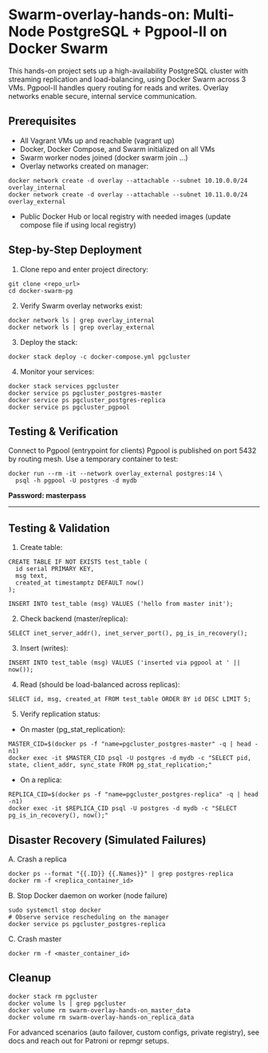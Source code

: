 # Swarm-overlay-hands-on: Multi-Node PostgreSQL + Pgpool-II on Docker Swarm
This hands-on project sets up a high-availability PostgreSQL cluster with streaming replication and load-balancing, using Docker Swarm across 3 VMs. Pgpool-II handles query routing for reads and writes. Overlay networks enable secure, internal service communication.

## Prerequisites
- All Vagrant VMs up and reachable (vagrant up)
- Docker, Docker Compose, and Swarm initialized on all VMs
- Swarm worker nodes joined (docker swarm join ...)
- Overlay networks created on manager:
```
docker network create -d overlay --attachable --subnet 10.10.0.0/24 overlay_internal
docker network create -d overlay --attachable --subnet 10.11.0.0/24 overlay_external
```
- Public Docker Hub or local registry with needed images (update compose file if using local registry)

## Step-by-Step Deployment
1. Clone repo and enter project directory:
```
git clone <repo_url>
cd docker-swarm-pg
```
2. Verify Swarm overlay networks exist:
```
docker network ls | grep overlay_internal
docker network ls | grep overlay_external
```
3. Deploy the stack:
```
docker stack deploy -c docker-compose.yml pgcluster
```
4. Monitor your services:
```
docker stack services pgcluster
docker service ps pgcluster_postgres-master
docker service ps pgcluster_postgres-replica
docker service ps pgcluster_pgpool
```

## Testing & Verification
Connect to Pgpool (entrypoint for clients)
Pgpool is published on port 5432 by routing mesh. Use a temporary container to test:
```
docker run --rm -it --network overlay_external postgres:14 \
  psql -h pgpool -U postgres -d mydb
```
**Password: masterpass**

---

## Testing & Validation

1. Create table:
```
CREATE TABLE IF NOT EXISTS test_table (
  id serial PRIMARY KEY,
  msg text,
  created_at timestamptz DEFAULT now()
);

INSERT INTO test_table (msg) VALUES ('hello from master init');
```
2. Check backend (master/replica):
```
SELECT inet_server_addr(), inet_server_port(), pg_is_in_recovery();
```
3. Insert (writes):
```
INSERT INTO test_table (msg) VALUES ('inserted via pgpool at ' || now());
```
4. Read (should be load-balanced across replicas):
```
SELECT id, msg, created_at FROM test_table ORDER BY id DESC LIMIT 5;
```
5. Verify replication status:
- On master (pg_stat_replication):
```
MASTER_CID=$(docker ps -f "name=pgcluster_postgres-master" -q | head -n1)
docker exec -it $MASTER_CID psql -U postgres -d mydb -c "SELECT pid, state, client_addr, sync_state FROM pg_stat_replication;"
```
- On a replica:
```
REPLICA_CID=$(docker ps -f "name=pgcluster_postgres-replica" -q | head -n1)
docker exec -it $REPLICA_CID psql -U postgres -d mydb -c "SELECT pg_is_in_recovery(), now();"
```

## Disaster Recovery (Simulated Failures)
A. Crash a replica
```
docker ps --format "{{.ID}} {{.Names}}" | grep postgres-replica
docker rm -f <replica_container_id>
```
B. Stop Docker daemon on worker (node failure)
```
sudo systemctl stop docker
# Observe service rescheduling on the manager
docker service ps pgcluster_postgres-replica
```
C. Crash master
```
docker rm -f <master_container_id>
```

## Cleanup
```
docker stack rm pgcluster
docker volume ls | grep pgcluster
docker volume rm swarm-overlay-hands-on_master_data
docker volume rm swarm-overlay-hands-on_replica_data
```

For advanced scenarios (auto failover, custom configs, private registry), see docs and reach out for Patroni or repmgr setups.
